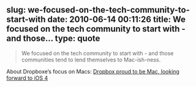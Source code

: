 slug: we-focused-on-the-tech-community-to-start-with
date: 2010-06-14 00:11:26
title: We focused on the tech community to start with - and those...
type: quote
---

> We focused on the tech community to start with - and those communities tend to lend themselves to Mac-ish-ness.

About Dropboxe’s focus on Macs: [Dropbox proud to be Mac, looking forward to iOS 4](http://arstechnica.com/apple/news/2010/06/dropbox-proud-to-be-mac-looking-forward-to-ios-4.ars)
